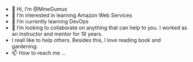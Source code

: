 - 👋 Hi, I’m @MineGumus
- 👀 I’m interested in learning Amazon Web Services
- 🌱 I’m currently learning DevOps
- 💞️ I’m looking to collaborate on anything that can help to you. I worked as an instructor and mentor for 18 years.
-  I reall like to help others. Besides this, I love reading book and gardening.
- 📫 How to reach me ...

<!---
MineGumus/MineGumus is a ✨ special ✨ repository because its `README.md` (this file) appears on your GitHub profile.
You can click the Preview link to take a look at your changes.
--->
